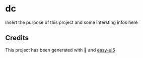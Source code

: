 # dc
Insert the purpose of this project and some intersting infos here


## Credits
This project has been generated with 💙 and [easy-ui5](https://github.com/SAP)
